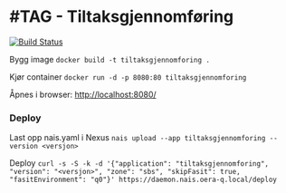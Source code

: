 #TAG - Tiltaksgjennomføring
===========================
[![Build Status](https://api.travis-ci.com/navikt/tiltaksgjennomforing.png)](https://travis-ci.com/navikt/tiltaksgjennomforing)

Bygg image
`docker build -t tiltaksgjennomforing .`

Kjør container
`docker run -d -p 8080:80 tiltaksgjennomforing`

Åpnes i browser: [http://localhost:8080/](http://localhost:8080/)

### Deploy
Last opp nais.yaml i Nexus
`nais upload --app tiltaksgjennomforing --version <versjon>`

Deploy
`curl -s -S -k -d '{"application": "tiltaksgjennomforing", "version": "<versjon>", "zone": "sbs", "skipFasit": true, "fasitEnvironment": "q0"}' https://daemon.nais.oera-q.local/deploy`
